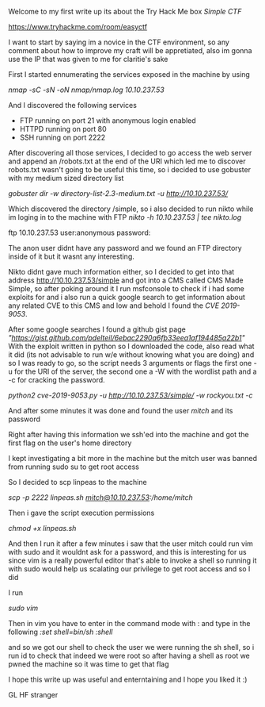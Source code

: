 Welcome to my first write up its about the Try Hack Me box _Simple CTF_

https://www.tryhackme.com/room/easyctf

I want to start by saying im a novice in the CTF environment, so any comment about how to improve my craft will be appretiated, also im gonna use the IP that was given to me for claritie's sake


First I started ennumerating the services exposed in the machine by using

_nmap -sC -sN -oN nmap/nmap.log 10.10.237.53_

And I discovered the following services

 - FTP running on port 21 with anonymous login enabled
 - HTTPD running on port 80 
 - SSH running on port 2222

After discovering all those services, I decided to go access the web server and append an /robots.txt at the end of the URI which led me to discover robots.txt wasn't going to be useful this time, so i decided to use gobuster with my medium sized directory list

_gobuster dir -w directory-list-2.3-medium.txt -u http://10.10.237.53/_

Which discovered the directory /simple, so i also decided to run nikto while im loging in to the machine with FTP
 _nikto -h 10.10.237.53 | tee nikto.log_

ftp 10.10.237.53
user:anonymous
password: 

The anon user didnt have any password and we found an FTP directory inside of it but it wasnt any interesting.

Nikto didnt gave much information either, so I decided to get into that address http://10.10.237.53/simple and got into a CMS called CMS Made Simple, so after poking around it I run msfconsole to check if i had some exploits for and i also run a quick google search to get information about any related CVE to this CMS and low and behold I found the _CVE 2019-9053_.

After some google searches I found a github gist page _"https://gist.github.com/pdelteil/6ebac2290a6fb33eea1af194485a22b1"_
With the exploit written in python so I downloaded the code, also read what it did (its not advisable to run w/e without knowing what you are doing) and so I was ready to go, so the script needs 3 arguments or flags the first one -u for the URI of the server, the second one a -W with the wordlist path and a -c for cracking the password.

_python2 cve-2019-9053.py -u http://10.10.237.53/simple/ -w rockyou.txt -c_

And after some minutes it was done and found the user *mitch* and its password

Right after having this information we ssh'ed into the machine and got the first flag on the user's home directory


I kept investigating a bit more in the machine but the mitch user was banned from running sudo su to get root access

So I decided to scp linpeas to the machine 

_scp -p 2222 linpeas.sh mitch@10.10.237.53:/home/mitch_

Then i gave the script execution permissions 

_chmod +x linpeas.sh_

And then I run it after a few minutes i saw that the user mitch could run vim with sudo and it wouldnt ask for a password, and this is interesting for us since vim is a really powerful editor that's able to invoke a shell so running it with sudo would help us scalating our privilege to get root access and so I did

I run

_sudo vim_

Then in vim you have to enter in  the command mode with : and type in the following
_:set shell=bin/sh_
_:shell_

and so we got our shell to check the user we were running the sh shell, so i run id to check that indeed we were root
so after having a shell as root we pwned the machine so it was time to get that flag


I hope this write up was useful and enterntaining and I hope you liked it :)

GL HF stranger 
